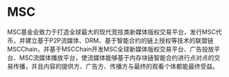 # MSC
MSC基金会致力于打造全球最大的现代竞技类新媒体版权交易平台，发行MSC代币，并建立基于P2P流媒体、DRM、基于智能合约的链上授权等技术的联盟链MSCChain，并基于MSCChain开发MSC全球新媒体版权交易平台、广告投放平台、MSC流媒体播放平台，使流媒体能够基于内存块链智能合约进行点对点的交易传播，并且内容的提供方、广告方、传播方与最终的观看个体都能最终受益。
